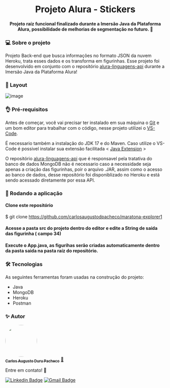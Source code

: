 <h1 align="center">Projeto Alura - Stickers</h1>
<h4 align="center"> 
	Projeto raíz funcional finalizado durante a Imersão Java da Plataforma Alura, possibilidade de melhorias de segmentação no futuro. 🚀
</h4>

### 💻 Sobre o projeto

Projeto Back-end que busca informações no formato JSON da nuvem Heroku, trata esses dados e os transforma em figurinhas.
Esse projeto foi desenvolvido em conjunto com o repositório [alura-linguagens-api](https://github.com/carlosaugustodpacheco/alura-linguagens-api) durante a Imersão Java da Plataforma Alura!


### 🎨 Layout

![image](https://user-images.githubusercontent.com/68930974/181081834-c3b2cb96-4d4e-4bad-b49e-749b581319f4.png)

### 👌 Pré-requisitos

Antes de começar, você vai precisar ter instalado em sua máquina o [Git](https://git-scm.com) e um bom editor para trabalhar com o código, nesse projeto utilizei o [VS-Code](https://code.visualstudio.com/).

É necessario também a instalação do JDK 17 e do Maven. Caso utilize o VS-Code é possivel instalar sua extensão facilitada < [Java Extension](https://code.visualstudio.com/docs/java/extensions) >

O repositório [alura-linguagens-api](https://github.com/carlosaugustodpacheco/alura-linguagens-api) que é responsavel pela tratativa do banco de dados MongoDB não é necessario caso a necessidade seja apenas a criação das figurinhas, poir o arquivo .JAR, assim como o acesso ao banco de dados, desse repositório foi disponiblizado no Heroku e está sendo acessado diretamente por essa API.

### 🎲 Rodando a aplicação

#### Clone este repositório
$ git clone <https://github.com/carlosaugustodpacheco/maratona-explorer1>

#### Acesse a pasta src do projeto dentro do editor e edite a String de saída das figurinha ( campo 34)

#### Execute o App.java, as figurihas serão criadas automaticamente dentro da pasta saida na pasta raíz do repositório. 

### 🛠 Tecnologias

As seguintes ferramentas foram usadas na construção do projeto:

- Java
- MongoDB
- Heroku
- Postman

### ✨ Autor

<a href="https://github.com/carlosaugustodpacheco">
 <img style="border-radius: 50%;" src="https://media-exp2.licdn.com/dms/image/C5103AQG2RHl-Cs5Ucw/profile-displayphoto-shrink_200_200/0/1516856017781?e=1660176000&v=beta&t=EVlFE30IcDr9-Iv1aYoDQ2lOxLA9BQwnI-euVJtGyiI" width="100px;" alt=""/>
 <br />
 <sub><b>Carlos Augusto Duru Pacheco</b></sub></a> <a href="https://github.com/carlosaugustodpacheco" title="Rocketseat">🚀</a>
 
  Entre em contato! 👋
  
 [![Linkedin Badge](https://img.shields.io/badge/-Carlos-blue?style=flat-square&logo=Linkedin&logoColor=white&link=https://www.linkedin.com/in/carlosaugustodpacheco/)](https://www.linkedin.com/in/carlosaugustodpacheco/) 
[![Gmail Badge](https://img.shields.io/badge/-carlosaugustodpacheco@gmail.com-c14438?style=flat-square&logo=Gmail&logoColor=white&link=mailto:carlosaugustodpacheco@gmail.com)](mailto:carlosaugustodpacheco@gmail.com)

